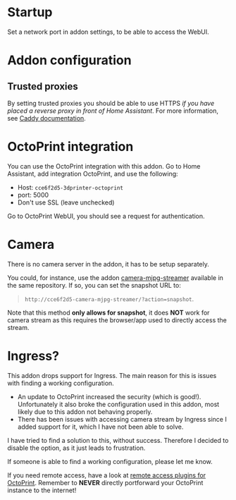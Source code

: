 # Startup

Set a network port in addon settings, to be able to access the WebUI.

# Addon configuration

## Trusted proxies

By setting trusted proxies you should be able to use HTTPS *if you have placed a reverse proxy in front of Home Assistant*. For more information, see [Caddy documentation](https://caddyserver.com/docs/caddyfile/directives/reverse_proxy).

# OctoPrint integration

You can use the OctoPrint integration with this addon. Go to Home Assistant, add integration OctoPrint, and use the following:
- Host: `cce6f2d5-3dprinter-octoprint`
- port: 5000
- Don't use SSL (leave unchecked)

Go to OctoPrint WebUI, you should see a request for authentication.

# Camera

There is no camera server in the addon, it has to be setup separately.

You could, for instance, use the addon [camera-mjpg-streamer](https://github.com/fredrikbaberg/3dprinter-addons/tree/main/camera-mjpg-streamer) available in the same repository. If so, you can set the snapshot URL to:
> `http://cce6f2d5-camera-mjpg-streamer/?action=snapshot`.

Note that this method **only allows for snapshot**, it does **NOT** work for camera stream as this requires the browser/app used to directly access the stream.

# Ingress?

This addon drops support for Ingress. The main reason for this is issues with finding a working configuration.

* An update to OctoPrint increased the security (which is good!). Unfortunately it also broke the configuration used in this addon, most likely due to this addon not behaving properly.
* There has been issues with accessing camera stream by Ingress since I added support for it, which I have not been able to solve.

I have tried to find a solution to this, without success. Therefore I decided to disable the option, as it just leads to frustration.

If someone is able to find a working configuration, please let me know.

If you need remote access, have a look at [remote access plugins for OctoPrint](https://plugins.octoprint.org/topics/remote_access/). Remember to **NEVER** directly portforward your OctoPrint instance to the internet!
